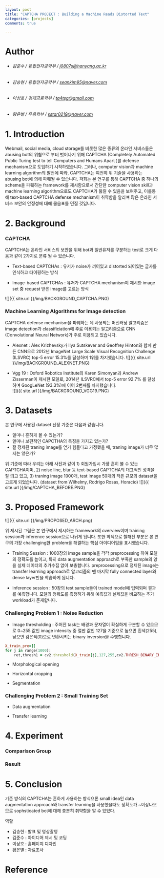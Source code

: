 ```yaml
---
layout: post
title: "CAPTCHA PROJECT : Building a Machine Reads Distorted Text"
categories: [projects]
comments: true

---
```



<!--more-->
# Author

* ###### 김준수  / 융합전자공학부 /  j0807s@hanyang.ac.kr
* ###### 김승현  / 융합전자공학부 /  seankim95@naver.com
* ###### 이상호  / 경제금융학부  /   ta4tsg@gmail.com
* ###### 황은별  / 무용학부      /   sstar0219@naver.com

# 1. Introduction

Webmail, social media, cloud storage를 비롯한 많은 종류의 온라인 서비스들은 abusing bot의 위협으로 부터 벗어나기 위해 CAPTCHA (Completely Automated Public Turing test to tell Computers and Humans Apart )를 defense mechanism으로 도입하기 시작하였습니다. 그러나, computer vision과 machine learning algorithm의 발전에 따라, CAPTCHA는 여전히 위 기술을 사용하는 abusing bot에 의해 파훼될 수 있습니다. 저희는 본 연구를 통해 CAPTCHA 중 하나의 scheme을 파훼하는 framework를 제시함으로서 간단한 computer vision skill과 machine learning algorithm으로도 CAPTCHA가 뚫릴 수 있음을 보여주고, 이를통해 text-based CAPTCHA defense mechanism이 취약함을 알리며 많은 온라인 서비스 보안의 안정성에 대해 물음표를 던질 것입니다.

# 2. Background

### CAPTCHA
CAPTCHA는 온라인 서비스의 보안을 위해 bot과 일반유저를 구분하는 test로 크게 다음과 같이 2가지로 분류 될 수 있습니다. 

* Text-based CAPTCHAs : 유저가 noise가 끼어있고 distorted 되어있는 글자를 인식하고 타이핑하는 방식

* Image-based CAPTCHAs : 유저가 CAPTCHA mechanism이 제시한 image set 중 request 받은 image를 고르는 방식


![]({{ site.url }}/img/BACKGROUND_CAPTCHA.PNG)


### Machine Learning Algorithms for Image detection
CAPTCHA defense mechanism을 파훼하는 데 사용되는 머신러닝 알고리즘은 image detection과 classificiation에 주로 이용되는 알고리즘으로 CNN (Convolutional Neural Network)가 주로 이용되고 있습니다.

* Alexnet : Alex Krizhevsky가 Ilya Sutskever and Geoffrey Hinton와 함께 만든 CNN으로 2012년 ImageNet Large Scale Visual Recognition Challenge (ILSVRC) top-5 error 15.3%를 달성하며 1위를 차지했습니다. 
![]({{ site.url }}/img/BACKGROUND_ALEXNET.PNG)

* Vgg 19 : Oxford Robotics Institute의 Karen Simonyan과 Andrew Zisserman이 제시한 모델로, 2014년 ILSVRC에서 top-5 error 92.7% 를 달성하며 GoogLeNet (93.3%)에 이어 2번째를 차지했습니다.  
![]({{ site.url }}/img/BACKGROUND_VGG19.PNG)


# 3. Datasets

본 연구에 사용된 dataset 선정 기준은 다음과 같습니다.
* 얼마나 흔하게 볼 수 있는가?
* 얼마나 보편적인 CAPCTHA의 특징을 가지고 있는가?
* 잘 정제된 traning image를 얻기 힘들다고 가정했을 때, traning image가 너무 많지는 않은가?

위 기준에 따라 우리는  아래 사진과 같이 1) 회원가입시 가장 흔히 볼 수 있는 CAPTCHA이며, 2) noise line, blur 등 text-based CAPTCHA의 대표적인 성격을 잘 띄고 있고, 3) traning image 1000개, test image 50개의 작은 규모의 dataset을 고르게 되었습니다. (dataset from Wilhelmy, Rodrigo Rosas, Horacio) 
![]({{ site.url }}/img/CAPTCHA_BEFORE.PNG)

# 3. Proposed Framework
![]({{ site.url }}/img/PROPOSED_ARCH.png)


위 제시된 그림은 본 연구에서 제시하는 framework의 overview이며 training session과 inference session으로 나뉘게 됩니다. 또한 회색으로 칠해진 부분은 본 연구의 가장 challenging한 problem을 해결하는 핵심 아이디어임을 표시했습니다.

* Training Session : 1000장의 image sample을 각각 preprocessing 하여 모델의 정확도를 높이고, 특히 data augmentation approach로 부족한 sample의 양을 실제 데이터의 추가수집 없이 보충합니다. preprocessing으로 정제된 image는 transfer learning approach로 알고리즘의 맨 마지막 fully connected layer와 dense layer만을 학습하게 됩니다.

* Inference session : 50장의 test sample들이 trained model에 입력되며 결과를 예측합니다. 모델의 정확도를 측정하기 위해 예측값과 실제값을 비교하는 추가 workload가 존재합니다.

### Challenging Problem 1 : Noise Reduction

* Image thresholding : 주어진 task는 배경과 문자열이 확실하게 구분할 수 있으므로 0~255 값인 image intensity 중 절반 값인 127을 기준으로 높으면 흰색(255), 낮으면 검은색(0)으로 변환시키는 binary inversion을 수행합니다. 

~~~ ruby
X_train_pre=[]
for j in range(1000):
    ret,thresh1 = cv2.threshold(X_train[j],127,255,cv2.THRESH_BINARY_INV)
~~~

* Morphological opening

* Horizontal cropping

* Segmentation

### Challenging Problem 2 : Small Training Set

* Data augmentation

* Transfer learning

# 4. Experiment

### Comparison Group

### Result

# 5. Conclusion
기존 방식의 CAPTCHA는 흔하게 사용하는 방식으론 small idea인 data augmentation approach와 transfer learning을 사용했을때도 정확도가 ~이상나오므로 sophsticated bot에 대해 충분히 취약함을 알 수 있었다.

역할
* 김승현 : 발표 및 영상촬영
* 김준수 : 아이디어 제시 및 코딩
* 이상호 : 홈페이지 디자인
* 황은별 : 자료조사

# Reference